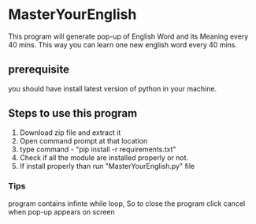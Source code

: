 # MasterYourEnglish
This program will generate pop-up of English Word and its Meaning every 40 mins.
This way you can learn one new english word every 40 mins.

## prerequisite
you should have install latest version of python in your machine.

## Steps to use this program
1) Download zip file and extract it 
2) Open command prompt at that location 
3) type command - "pip install -r requirements.txt"
4) Check if all the module are installed properly or not.
5) If install properly than run "MasterYourEnglish.py" file

### Tips
program contains infinte while loop, So to close the program click cancel when pop-up appears on screen
